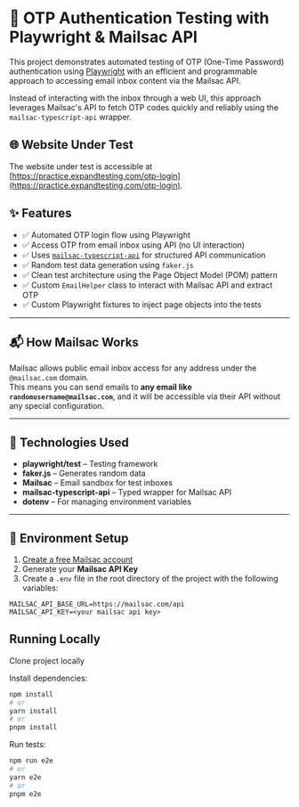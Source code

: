 # 🔐 OTP Authentication Testing with Playwright & Mailsac API

This project demonstrates automated testing of OTP (One-Time Password) authentication using [Playwright](https://playwright.dev/) with an efficient and programmable approach to accessing email inbox content via the Mailsac API.

Instead of interacting with the inbox through a web UI, this approach leverages Mailsac's API to fetch OTP codes quickly and reliably using the `mailsac-typescript-api` wrapper.

## 🌐 Website Under Test

The website under test is accessible at [https://practice.expandtesting.com/otp-login](https://practice.expandtesting.com/otp-login).


## ✨ Features

- ✅ Automated OTP login flow using Playwright
- ✅ Access OTP from email inbox using API (no UI interaction)
- ✅ Uses [`mailsac-typescript-api`](https://www.npmjs.com/package/mailsac-typescript-api) for structured API communication
- ✅ Random test data generation using `faker.js`
- ✅ Clean test architecture using the Page Object Model (POM) pattern
- ✅ Custom `EmailHelper` class to interact with Mailsac API and extract OTP
- ✅ Custom Playwright fixtures to inject page objects into the tests


---

## 📬 How Mailsac Works

Mailsac allows public email inbox access for any address under the `@mailsac.com` domain.  
This means you can send emails to **any email like `randomusername@mailsac.com`**, and it will be accessible via their API without any special configuration.


---

## 🔧 Technologies Used

- **playwright/test** – Testing framework
- **faker.js** – Generates random data
- **Mailsac** – Email sandbox for test inboxes
- **mailsac-typescript-api** – Typed wrapper for Mailsac API
- **dotenv** – For managing environment variables

---

## 🔑 Environment Setup

1. [Create a free Mailsac account](https://mailsac.com)
2. Generate your **Mailsac API Key**
3. Create a `.env` file in the root directory of the project with the following variables:

```env
MAILSAC_API_BASE_URL=https://mailsac.com/api
MAILSAC_API_KEY=<your mailsac api key>
```

## Running Locally

Clone project locally

Install dependencies:

```bash
npm install
# or
yarn install
# or
pnpm install
```

Run tests:

```bash
npm run e2e
# or
yarn e2e
# or
pnpm e2e
```
